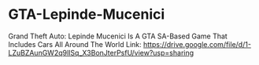 # GTA-Lepinde-Mucenici
Grand Theft Auto: Lepinde Mucenici Is A GTA SA-Based Game That Includes Cars All Around The World
Link:
https://drive.google.com/file/d/1-LZuBZAunGW2q9lISq_X3BonJterPsfU/view?usp=sharing
